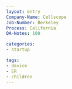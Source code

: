 ```yaml
---
layout: entry
Company-Name: Cellscope
Job-Number: Berkeley
Process: California
QA-Notes: 100

categories:
- startup

tags: 
- device
- ER
- children
---
```

